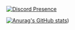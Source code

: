 [![Discord Presence](https://lanyard.cnrad.dev/api/777794989940801550)](https://discord.com/users/777794989940801550)

[![Anurag's GitHub stats](https://github-readme-stats.vercel.app/api?username=kibo1no1shirei-kan)](https://github.com/anuraghazra/github-readme-stats&count_private=true&show_icons=true&theme=transparent))
